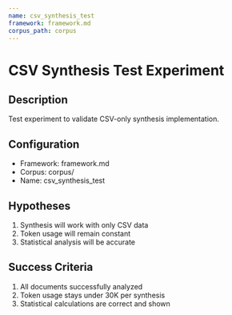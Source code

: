 ```yaml
---
name: csv_synthesis_test
framework: framework.md
corpus_path: corpus
---
```


# CSV Synthesis Test Experiment

## Description
Test experiment to validate CSV-only synthesis implementation.

## Configuration
- Framework: framework.md
- Corpus: corpus/
- Name: csv_synthesis_test

## Hypotheses
1. Synthesis will work with only CSV data
2. Token usage will remain constant
3. Statistical analysis will be accurate

## Success Criteria
1. All documents successfully analyzed
2. Token usage stays under 30K per synthesis
3. Statistical calculations are correct and shown 